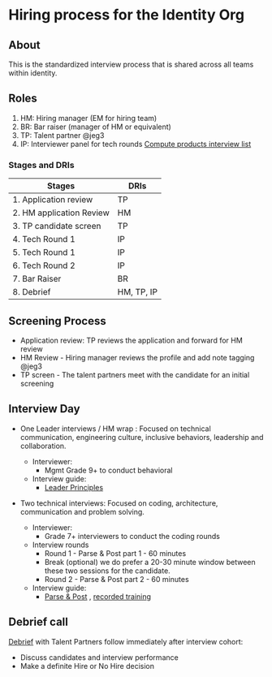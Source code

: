 # Hiring process for the Identity Org

## About

This is the standardized interview process that is shared across all teams within identity.

## Roles

1. HM: Hiring manager (EM for hiring team)
2. BR: Bar raiser (manager of HM or equivalent)
3. TP: Talent partner @jeg3
4. IP: Interviewer panel for tech rounds [Compute products interview list](https://docs.google.com/spreadsheets/d/1PVSKEae2RivHczao7BzcLok1cyfth9uSWtH7kt5mfxk/edit#gid=0)

### Stages and DRIs

|Stages| DRIs|
| ----------- | -----------
|1. Application review| TP |
|2. HM application Review | HM|
|3. TP candidate screen|TP|
|4. Tech Round 1 |IP|
|5. Tech Round 1 |IP|
|6. Tech Round 2 |IP|
|7. Bar Raiser | BR |
|8. Debrief| HM, TP, IP|

## Screening Process

- Application review: TP reviews the application and forward for HM review
- HM Review - Hiring manager reviews the profile and add note tagging @jeg3
- TP screen - The talent partners meet with the candidate for an initial screening

## Interview Day

- One Leader interviews / HM wrap : Focused on technical communication, engineering culture, inclusive behaviors, leadership and collaboration.
  - Interviewer:
    - Mgmt Grade 9+ to conduct behavioral
  - Interview guide:
    - [Leader Principles](https://github.com/github/engineering/blob/main/interviewing/coding/IC/leadership-principles.md)

- Two technical interviews: Focused on coding, architecture, communication and problem solving.
  - Interviewer:
    - Grade 7+ interviewers to conduct the coding rounds
  - Interview rounds
    - Round 1 - Parse & Post part 1 - 60 minutes
    - Break (optional) we do prefer a 20-30 minute window between these two sessions for the candidate.
    - Round 2 - Parse & Post part 2 - 60 minutes
  - Interview guide:
    - [Parse & Post](https://github.com/github/npm/tree/master/interviews/exercises/parse-and-post#readme) , [recorded training](https://github.rewatch.com/video/xdcn2h3gz6kdmwdt-parse-and-post-aom-interview-training)

## Debrief call

[Debrief](https://github.com/github/engineering/blob/main/hiring/debriefs.md) with Talent Partners follow immediately after interview cohort:

- Discuss candidates and interview performance
- Make a definite Hire or No Hire decision

